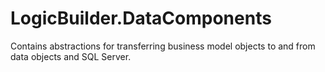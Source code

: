 # LogicBuilder.DataComponents
Contains abstractions for transferring business model objects to and from data objects and SQL Server.

